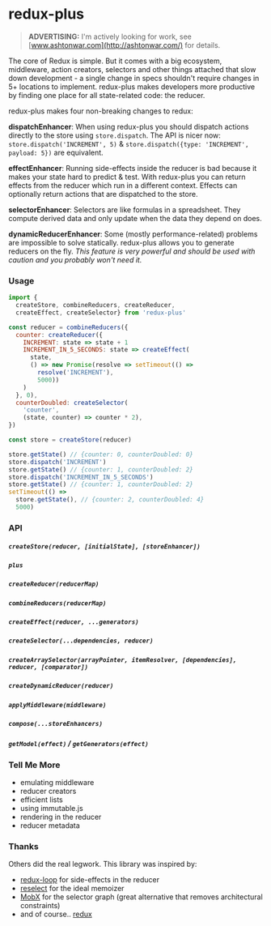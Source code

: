 redux-plus
==========
> **ADVERTISING:** I'm actively looking for work, see [www.ashtonwar.com](http://ashtonwar.com/) for details.

The core of Redux is simple. But it comes with a big ecosystem, middleware, action creators, selectors and other things attached that slow down development - a single change in specs shouldn't require changes in 5+ locations to implement. redux-plus makes developers more productive by finding one place for all state-related code: the reducer.

redux-plus makes four non-breaking changes to redux:

**dispatchEnhancer**: When using redux-plus you should dispatch actions directly to the store using `store.dispatch`. The API is nicer now: `store.dispatch('INCREMENT', 5)` & `store.dispatch({type: 'INCREMENT', payload: 5})` are equivalent.

**effectEnhancer**: Running side-effects inside the reducer is bad because it makes your state hard to predict & test. With redux-plus you can return effects from the reducer which run in a different context. Effects can optionally return actions that are dispatched to the store.

**selectorEnhancer**: Selectors are like formulas in a spreadsheet. They compute derived data and only update when the data they depend on does.

**dynamicReducerEnhancer**: Some (mostly performance-related) problems are impossible to solve statically. redux-plus allows you to generate reducers on the fly. *This feature is very powerful and should be used with caution and you probably won't need it.*

### Usage
```js
import {
  createStore, combineReducers, createReducer,
  createEffect, createSelector} from 'redux-plus'

const reducer = combineReducers({
  counter: createReducer({
    INCREMENT: state => state + 1
    INCREMENT_IN_5_SECONDS: state => createEffect(
      state,
      () => new Promise(resolve => setTimeout(() =>
        resolve('INCREMENT'),
        5000))
    )
  }, 0),
  counterDoubled: createSelector(
    'counter',
    (state, counter) => counter * 2),
})

const store = createStore(reducer)

store.getState() // {counter: 0, counterDoubled: 0}
store.dispatch('INCREMENT')
store.getState() // {counter: 1, counterDoubled: 2}
store.dispatch('INCREMENT_IN_5_SECONDS')
store.getState() // {counter: 1, counterDoubled: 2}
setTimeout(() =>
  store.getState(), // {counter: 2, counterDoubled: 4}
  5000)
```

### API
##### `createStore(reducer, [initialState], [storeEnhancer])`

##### `plus`

##### `createReducer(reducerMap)`

##### `combineReducers(reducerMap)`

##### `createEffect(reducer, ...generators)`

##### `createSelector(...dependencies, reducer)`

##### `createArraySelector(arrayPointer, itemResolver, [dependencies], reducer, [comparator])`

##### `createDynamicReducer(reducer)`

##### `applyMiddleware(middleware)`

##### `compose(...storeEnhancers)`

##### `getModel(effect)` / `getGenerators(effect)`

### Tell Me More
* emulating middleware
* reducer creators
* efficient lists
* using immutable.js
* rendering in the reducer
* reducer metadata

### Thanks
Others did the real legwork. This library was inspired by:

* [redux-loop](https://github.com/raisemarketplace/redux-loop) for side-effects in the reducer
* [reselect](https://github.com/reactjs/reselect) for the ideal memoizer
* [MobX](https://github.com/mobxjs/mobx) for the selector graph (great alternative that removes architectural constraints)
* and of course.. [redux](https://github.com/reactjs/redux)
